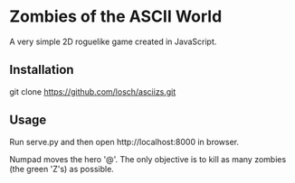 Zombies of the ASCII World
==========================

A very simple 2D roguelike game created in JavaScript.

Installation
------------

git clone https://github.com/losch/asciizs.git

Usage
-----

Run serve.py and then open http://localhost:8000 in browser.

Numpad moves the hero '@'. The only objective is to kill as many zombies
(the green 'Z's) as possible.
